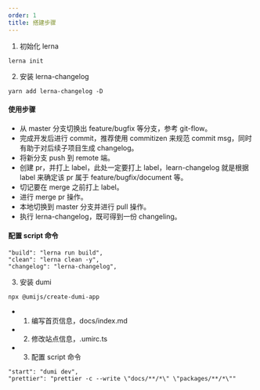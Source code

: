 ```yaml
---
order: 1
title: 搭建步骤
---
```


1. 初始化 lerna

```
lerna init
```

2. 安装 lerna-changelog

```
yarn add lerna-changelog -D
```

#### 使用步骤

- 从 master 分支切换出 feature/bugfix 等分支，参考 git-flow。
- 完成开发后进行 commit，推荐使用 commitizen 来规范 commit msg，同时有助于对后续子项目生成 changelog。
- 将新分支 push 到 remote 端。
- 创建 pr，并打上 label，此处一定要打上 label，learn-changelog 就是根据 label 来确定该 pr 属于 feature/bugfix/document 等。
- 切记要在 merge 之前打上 label。
- 进行 merge pr 操作。
- 本地切换到 master 分支并进行 pull 操作。
- 执行 lerna-changelog，既可得到一份 changeling。

#### 配置 script 命令

```
"build": "lerna run build",
"clean": "lerna clean -y",
"changelog": "lerna-changelog",
```

3. 安装 dumi

```
npx @umijs/create-dumi-app
```

- 1. 编写首页信息，docs/index.md
- 2. 修改站点信息，.umirc.ts
- 3. 配置 script 命令

```
"start": "dumi dev",
"prettier": "prettier -c --write \"docs/**/*\" \"packages/**/*\""
```
